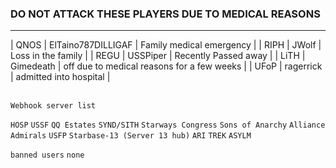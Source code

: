 ### DO NOT ATTACK THESE PLAYERS DUE TO MEDICAL REASONS
---
| QNOS | ElTaino787DILLIGAF | Family medical emergency |
| RIPH | JWolf | Loss in the family |
| REGU | USSPiper | Recently Passed away | 
| LiTH | Gimedeath | off due to medical reasons for a few weeks |
| UFoP | ragerrick | admitted into hospital |
<br>
<br>

`Webhook server list`

`HOSP`
`USSF`
`QQ Estates`
`SYND/SITH`
`Starways Congress`
`Sons of Anarchy`
`Alliance Admirals`
`USFP`
`Starbase-13 (Server 13 hub)`
`ARI`
`TREK`
`ASYLM`


`banned users`
`none`
